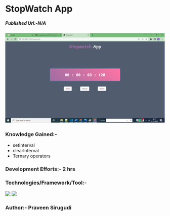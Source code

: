 # StopWatch App

##### Published Url:-N/A


<img src="https://github.com/sirugudipraveen3637/stopwatchapp/blob/main/stopp.png" height="50%" width="100%"/>


### Knowledge Gained:-

  - setInterval
  - clearInterval
  - Ternary operators
  
  
### Development Efforts:- 2 hrs
  
### Technologies/Framework/Tool:-
<span>

<img src="https://img.shields.io/badge/-Java%20Script-yellowgreen"/>
<img src="https://img.shields.io/badge/-HTML-blue"/>
</span>


### Author:- <b>Praveen Sirugudi<b>


